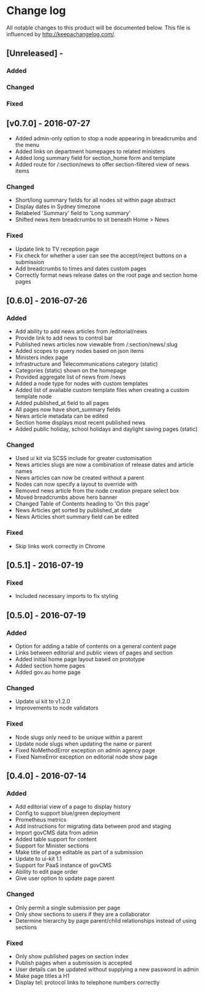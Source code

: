 # Change log
All notable changes to this product will be documented below.
This file is influenced by http://keepachangelog.com/.

## [Unreleased] -
### Added

### Changed

### Fixed


## [v0.7.0] - 2016-07-27

- Added admin-only option to stop a node appearing in breadcrumbs and the menu
- Added links on department homepages to related ministers
- Added long summary field for section_home form and template
- Added route for /:section/news to offer section-filtered view of news items

### Changed

- Short/long summary fields for all nodes sit within page abstract
- Display dates in Sydney timezone
- Relabeled 'Summary' field to 'Long summary'
- Shifted news item breadcrumbs to sit beneath Home > News

### Fixed

- Update link to TV reception page
- Fix check for whether a user can see the accept/reject buttons on a submission
- Add breadcrumbs to times and dates custom pages
- Correctly format news release dates on the root page and section home pages

## [0.6.0] - 2016-07-26
### Added

- Add ability to add news articles from /editorial/news
- Provide link to add news to control bar
- Published news articles now viewable from /:section/news/:slug
- Added scopes to query nodes based on json items
- Ministers index page
- Infrastructure and Telecommunications category (static)
- Categories (static) shown on the homepage
- Provided aggregate list of news from /news
- Added a node type for nodes with custom templates
- Added list of available custom template files when creating a custom template node
- Added published_at field to all pages
- All pages now have short_summary fields
- News article metadata can be edited
- Section home displays most recent published news
- Added public holiday, school holidays and daylight saving pages (static)

### Changed

- Used ui kit via SCSS include for greater customisation
- News articles slugs are now a combination of release dates and article names
- News articles can now be created without a parent
- Nodes can now specify a layout to override with
- Removed news article from the node creation prepare select box
- Moved breadcrumbs above hero banner
- Changed Table of Contents heading to 'On this page'
- News Articles get sorted by published_at date
- News Articles short summary field can be edited

### Fixed

- Skip links work correctly in Chrome

## [0.5.1] - 2016-07-19
### Fixed

- Included necessary imports to fix styling

## [0.5.0] - 2016-07-19
### Added

- Option for adding a table of contents on a general content page
- Links between editorial and public views of pages and section
- Added initial home page layout based on prototype
- Added section home pages
- Added gov.au home page

### Changed

- Update ui kit to v1.2.0
- Improvements to node validators

### Fixed

- Node slugs only need to be unique within a parent
- Update node slugs when updating the name or parent
- Fixed NoMethodError exception on admin agency page
- Fixed NameError exception on editorial node show page

## [0.4.0] - 2016-07-14
### Added

- Add editorial view of a page to display history
- Config to support blue/green deployment
- Prometheus metrics
- Add instructions for migrating data between prod and staging
- Import govCMS data from admin
- Added table support for content
- Support for Minister sections
- Make title of page editable as part of a submission
- Update to ui-kit 1.1
- Support for PaaS instance of govCMS
- Ability to edit page order
- Give user option to update page parent

### Changed

- Only permit a single submission per page
- Only show sections to users if they are a collaborator
- Determine hierarchy by page parent/child relationships instead of using sections


### Fixed

- Only show published pages on section index
- Publish pages when a submission is accepted
- User details can be updated without supplying a new password in admin
- Make page titles a H1
- Display tel: protocol links to telephone numbers correctly
